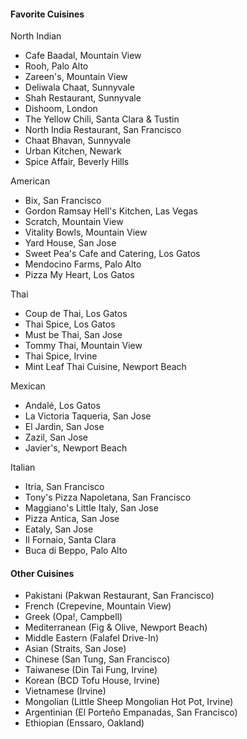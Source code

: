 #### Favorite Cuisines
North Indian
* Cafe Baadal, Mountain View
* Rooh, Palo Alto
* Zareen's, Mountain View
* Deliwala Chaat, Sunnyvale
* Shah Restaurant, Sunnyvale
* Dishoom, London
* The Yellow Chili, Santa Clara & Tustin
* North India Restaurant, San Francisco
* Chaat Bhavan, Sunnyvale
* Urban Kitchen, Newark
* Spice Affair, Beverly Hills

American
* Bix, San Francisco
* Gordon Ramsay Hell's Kitchen, Las Vegas
* Scratch, Mountain View
* Vitality Bowls, Mountain View
* Yard House, San Jose
* Sweet Pea's Cafe and Catering, Los Gatos
* Mendocino Farms, Palo Alto
* Pizza My Heart, Los Gatos

Thai
* Coup de Thai, Los Gatos
* Thai Spice, Los Gatos
* Must be Thai, San Jose
* Tommy Thai, Mountain View
* Thai Spice, Irvine
* Mint Leaf Thai Cuisine, Newport Beach

Mexican
* Andalé, Los Gatos
* La Victoria Taqueria, San Jose
* El Jardin, San Jose
* Zazil, San Jose
* Javier's, Newport Beach

Italian
* Itria, San Francisco
* Tony's Pizza Napoletana, San Francisco
* Maggiano's Little Italy, San Jose
* Pizza Antica, San Jose
* Eataly, San Jose
* Il Fornaio, Santa Clara
* Buca di Beppo, Palo Alto

#### Other Cuisines

* Pakistani (Pakwan Restaurant, San Francisco)
* French (Crepevine, Mountain View)
* Greek (Opa!, Campbell)
* Mediterranean (Fig & Olive, Newport Beach)
* Middle Eastern (Falafel Drive-In)
* Asian (Straits, San Jose)
* Chinese (San Tung, San Francisco)
* Taiwanese (Din Tai Fung, Irvine)
* Korean (BCD Tofu House, Irvine)
* Vietnamese (Irvine)
* Mongolian (Little Sheep Mongolian Hot Pot, Irvine)
* Argentinian (El Porteño Empanadas, San Francisco)
* Ethiopian (Enssaro, Oakland)
